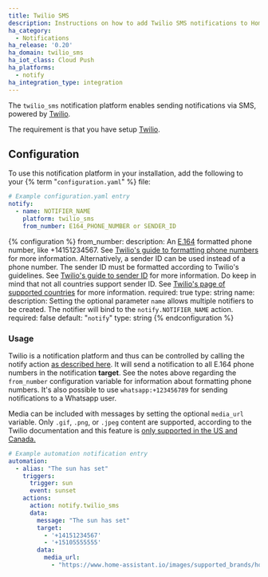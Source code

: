 ```yaml
---
title: Twilio SMS
description: Instructions on how to add Twilio SMS notifications to Home Assistant.
ha_category:
  - Notifications
ha_release: '0.20'
ha_domain: twilio_sms
ha_iot_class: Cloud Push
ha_platforms:
  - notify
ha_integration_type: integration
---
```


The `twilio_sms` notification platform enables sending notifications via SMS, powered by [Twilio](https://twilio.com).

The requirement is that you have setup [Twilio](/integrations/twilio/).

## Configuration

To use this notification platform in your installation, add the following to your {% term "`configuration.yaml`" %} file:

```yaml
# Example configuration.yaml entry
notify:
  - name: NOTIFIER_NAME
    platform: twilio_sms
    from_number: E164_PHONE_NUMBER or SENDER_ID
```

{% configuration %}
from_number:
  description: An [E.164](https://en.wikipedia.org/wiki/E.164) formatted phone number, like +14151234567. See [Twilio's guide to formatting phone numbers](https://help.twilio.com/articles/223183008) for more information. Alternatively, a sender ID can be used instead of a phone number. The sender ID must be formatted according to Twilio's guidelines. See [Twilio's guide to sender ID](https://help.twilio.com/articles/223181348-Getting-started-with-Alphanumeric-Sender-ID) for more information. Do keep in mind that not all countries support sender ID. See [Twilio's page of supported countries](https://help.twilio.com/articles/223133767-International-support-for-Alphanumeric-Sender-ID) for more information.
  required: true
  type: string
name:
  description: Setting the optional parameter `name` allows multiple notifiers to be created. The notifier will bind to the `notify.NOTIFIER_NAME` action.
  required: false
  default: "`notify`"
  type: string
{% endconfiguration %}

### Usage

Twilio is a notification platform and thus can be controlled by calling the notify action [as described here](/integrations/notify/). It will send a notification to all E.164 phone numbers in the notification **target**. See the notes above regarding the `from_number` configuration variable for information about formatting phone numbers. It's also possible to use `whatsapp:+123456789` for sending notifications to a Whatsapp user.

Media can be included with messages by setting the optional `media_url` variable. Only `.gif`, `.png`, or `.jpeg` content are supported, according to the Twilio documentation and this feature is [only supported in the US and Canada.][mms]

[mms]: https://www.twilio.com/docs/sms/send-messages#include-media-in-your-messages

```yaml
# Example automation notification entry
automation:
  - alias: "The sun has set"
    triggers:
      trigger: sun
      event: sunset
    actions:
      action: notify.twilio_sms
      data:
        message: "The sun has set"
        target:
          - '+14151234567'
          - '+15105555555'
        data:
          media_url: 
            - "https://www.home-assistant.io/images/supported_brands/home-assistant.png"
```
